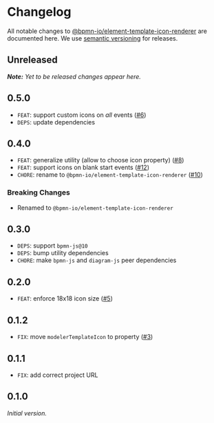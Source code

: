 # Changelog

All notable changes to [@bpmn-io/element-template-icon-renderer](https://github.com/bpmn-io/element-template-icon-renderer) are documented here. We use [semantic versioning](http://semver.org/) for releases.

## Unreleased

___Note:__ Yet to be released changes appear here._

## 0.5.0

* `FEAT`: support custom icons on _all_ events ([#6](https://github.com/bpmn-io/element-template-icon-renderer/issues/6))
* `DEPS`: update dependencies

## 0.4.0

* `FEAT`: generalize utility (allow to choose icon property) ([#8](https://github.com/bpmn-io/element-template-icon-renderer/issues/8))
* `FEAT`: support icons on blank start events ([#12](https://github.com/bpmn-io/element-template-icon-renderer/issues/12))
* `CHORE`: rename to `@bpmn-io/element-template-icon-renderer` ([#10](https://github.com/bpmn-io/element-template-icon-renderer/issues/10))

### Breaking Changes

* Renamed to `@bpmn-io/element-template-icon-renderer`

## 0.3.0

* `DEPS`: support `bpmn-js@10`
* `DEPS`: bump utility dependencies
* `CHORE`: make `bpmn-js` and `diagram-js` peer dependencies

## 0.2.0

* `FEAT`: enforce 18x18 icon size ([#5](https://github.com/bpmn-io/element-template-icon-renderer/pull/5))

## 0.1.2

* `FIX`: move `modelerTemplateIcon` to property ([#3](https://github.com/bpmn-io/element-template-icon-renderer/pull/3))

## 0.1.1

* `FIX`: add correct project URL

## 0.1.0

_Initial version._
